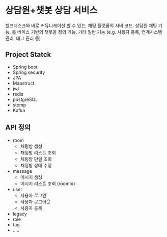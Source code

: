 # 상담원+챗봇 상담 서비스

헬프데스크와 바로 커뮤니케이션 할 수 있는, 채팅 플랫폼의 서버 코드. 상담원 채팅 기능, 룰 베이스 기반의 챗봇을 정의 기능, 기타 일반 기능 (e.g. 사용자 등록, 연계시스템 관리, 태그 관리 등)

## Project Statck

- Spring boot
- Spring security
- JPA
- Mapstruct
- jwt
- redis
- postgreSQL
- stomp
- Kafka

## API 정의

- room
  - 채팅방 생성
  - 채팅방 리스트 조회
  - 채팅방 단일 조회
  - 채팅방 상태 수정
- message
  - 메시지 생성
  - 메시지 리스트 조회 (roomId)
- user
  - 사용자 로그인
  - 사용자 로그아웃
  - 사용자 등록
- legacy
- role
- tag
- .....
